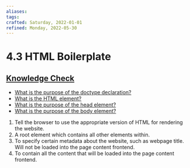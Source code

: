 ```yaml
---
aliases:
tags:
crafted: Saturday, 2022-01-01
refined: Monday, 2022-05-30
---
```


# 4.3 HTML Boilerplate

## [Knowledge Check](https://www.theodinproject.com/paths/foundations/courses/foundations/lessons/html-boilerplate#knowledge-check)

- [What is the purpose of the doctype declaration?](https://www.theodinproject.com/paths/foundations/courses/foundations/lessons/html-boilerplate#the-doctype)
- [What is the HTML element?](https://www.theodinproject.com/paths/foundations/courses/foundations/lessons/html-boilerplate#html-element)
- [What is the purpose of the head element?](https://www.theodinproject.com/paths/foundations/courses/foundations/lessons/html-boilerplate#head-element)
- [What is the purpose of the body element?](https://www.theodinproject.com/paths/foundations/courses/foundations/lessons/html-boilerplate#body-element)

1. Tell the browser to use the appropriate version of HTML for rendering the website.
2. A root element which contains all other elements within.
3. To specify certain metadata about the website, such as webpage title. Will not be loaded into the page content frontend.
4. To contain all the content that will be loaded into the page content frontend.
